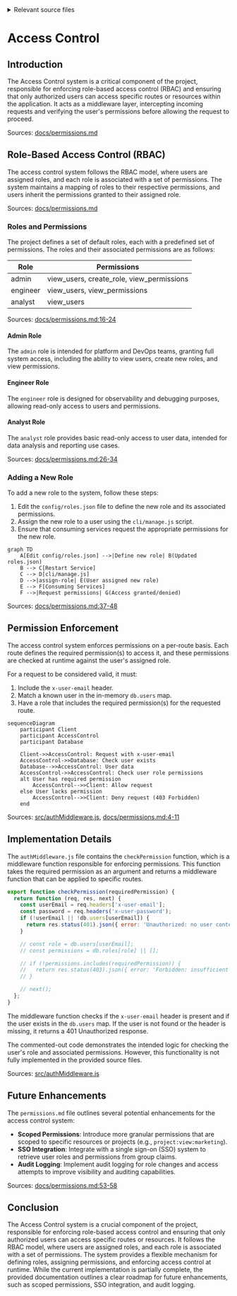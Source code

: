 <details>
<summary>Relevant source files</summary>

The following files were used as context for generating this wiki page:

- [src/authMiddleware.js](https://github.com/agattani123/access-control-service/blob/main/src/authMiddleware.js)
- [docs/permissions.md](https://github.com/agattani123/access-control-service/blob/main/docs/permissions.md)
</details>

# Access Control

## Introduction

The Access Control system is a critical component of the project, responsible for enforcing role-based access control (RBAC) and ensuring that only authorized users can access specific routes or resources within the application. It acts as a middleware layer, intercepting incoming requests and verifying the user's permissions before allowing the request to proceed.

Sources: [docs/permissions.md]()

## Role-Based Access Control (RBAC)

The access control system follows the RBAC model, where users are assigned roles, and each role is associated with a set of permissions. The system maintains a mapping of roles to their respective permissions, and users inherit the permissions granted to their assigned role.

Sources: [docs/permissions.md]()

### Roles and Permissions

The project defines a set of default roles, each with a predefined set of permissions. The roles and their associated permissions are as follows:

| Role     | Permissions                                |
|----------|---------------------------------------------|
| admin    | view_users, create_role, view_permissions  |
| engineer | view_users, view_permissions               |
| analyst  | view_users                                  |

Sources: [docs/permissions.md:16-24]()

#### Admin Role

The `admin` role is intended for platform and DevOps teams, granting full system access, including the ability to view users, create new roles, and view permissions.

#### Engineer Role

The `engineer` role is designed for observability and debugging purposes, allowing read-only access to users and permissions.

#### Analyst Role

The `analyst` role provides basic read-only access to user data, intended for data analysis and reporting use cases.

Sources: [docs/permissions.md:26-34]()

### Adding a New Role

To add a new role to the system, follow these steps:

1. Edit the `config/roles.json` file to define the new role and its associated permissions.
2. Assign the new role to a user using the `cli/manage.js` script.
3. Ensure that consuming services request the appropriate permissions for the new role.

```mermaid
graph TD
    A[Edit config/roles.json] -->|Define new role| B(Updated roles.json)
    B --> C[Restart Service]
    C --> D[cli/manage.js]
    D -->|assign-role| E(User assigned new role)
    E --> F[Consuming Services]
    F -->|Request permissions| G(Access granted/denied)
```

Sources: [docs/permissions.md:37-48]()

## Permission Enforcement

The access control system enforces permissions on a per-route basis. Each route defines the required permission(s) to access it, and these permissions are checked at runtime against the user's assigned role.

For a request to be considered valid, it must:

1. Include the `x-user-email` header.
2. Match a known user in the in-memory `db.users` map.
3. Have a role that includes the required permission(s) for the requested route.

```mermaid
sequenceDiagram
    participant Client
    participant AccessControl
    participant Database

    Client->>AccessControl: Request with x-user-email
    AccessControl->>Database: Check user exists
    Database-->>AccessControl: User data
    AccessControl->>AccessControl: Check user role permissions
    alt User has required permission
        AccessControl-->>Client: Allow request
    else User lacks permission
        AccessControl-->>Client: Deny request (403 Forbidden)
    end
```

Sources: [src/authMiddleware.js](), [docs/permissions.md:4-11]()

## Implementation Details

The `authMiddleware.js` file contains the `checkPermission` function, which is a middleware function responsible for enforcing permissions. This function takes the required permission as an argument and returns a middleware function that can be applied to specific routes.

```javascript
export function checkPermission(requiredPermission) {
  return function (req, res, next) {
    const userEmail = req.headers['x-user-email'];
    const password = req.headers('x-user-password');
    if (!userEmail || !db.users[userEmail]) {
      return res.status(401).json({ error: 'Unauthorized: no user context' });
    }

    // const role = db.users[userEmail];
    // const permissions = db.roles[role] || [];

    // if (!permissions.includes(requiredPermission)) {
    //   return res.status(403).json({ error: 'Forbidden: insufficient permissions' });
    // }

    // next();
  };
}
```

The middleware function checks if the `x-user-email` header is present and if the user exists in the `db.users` map. If the user is not found or the header is missing, it returns a 401 Unauthorized response.

The commented-out code demonstrates the intended logic for checking the user's role and associated permissions. However, this functionality is not fully implemented in the provided source files.

Sources: [src/authMiddleware.js]()

## Future Enhancements

The `permissions.md` file outlines several potential enhancements for the access control system:

- **Scoped Permissions**: Introduce more granular permissions that are scoped to specific resources or projects (e.g., `project:view:marketing`).
- **SSO Integration**: Integrate with a single sign-on (SSO) system to retrieve user roles and permissions from group claims.
- **Audit Logging**: Implement audit logging for role changes and access attempts to improve visibility and auditing capabilities.

Sources: [docs/permissions.md:53-58]()

## Conclusion

The Access Control system is a crucial component of the project, responsible for enforcing role-based access control and ensuring that only authorized users can access specific routes or resources. It follows the RBAC model, where users are assigned roles, and each role is associated with a set of permissions. The system provides a flexible mechanism for defining roles, assigning permissions, and enforcing access control at runtime. While the current implementation is partially complete, the provided documentation outlines a clear roadmap for future enhancements, such as scoped permissions, SSO integration, and audit logging.